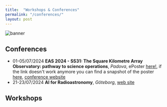 ```yaml
---
title:  "Workshops & Conferences"
permalink: "/conferences/"
layout: post
---
```


![banner](https://adnothing.github.io/images/AI-for-RA-Group-photo.jpg#center)

## Conferences

* 01-05/07/2024 **EAS 2024 - SS31: The Square Kilometre Array Observatory: pathway to science operations**, _Padova_, ePoster [here!](https://k-poster.kuoni-congress.info/eas-2024/poster/5149ebf4-c89d-4214-83cc-98bc811f96d7), if the link doesn't work anymore you can find a snapshot of the poster [here](https://adnothing.github.io/images/Snapshot_EAS_2024.png), [conference website](https://eas.unige.ch/EAS_meeting/session.jsp?id=SS31)
* 21-23/07/2024 **AI for Radioastronomy**, _Göteborg_, [web site](https://www.chalmers.se/en/current/calendar/ai-for-radioastronomy/)

## Workshops



